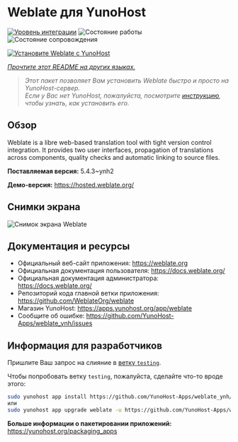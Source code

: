 <!--
Важно: этот README был автоматически сгенерирован <https://github.com/YunoHost/apps/tree/master/tools/readme_generator>
Он НЕ ДОЛЖЕН редактироваться вручную.
-->

# Weblate для YunoHost

[![Уровень интеграции](https://dash.yunohost.org/integration/weblate.svg)](https://ci-apps.yunohost.org/ci/apps/weblate/) ![Состояние работы](https://ci-apps.yunohost.org/ci/badges/weblate.status.svg) ![Состояние сопровождения](https://ci-apps.yunohost.org/ci/badges/weblate.maintain.svg)

[![Установите Weblate с YunoHost](https://install-app.yunohost.org/install-with-yunohost.svg)](https://install-app.yunohost.org/?app=weblate)

*[Прочтите этот README на других языках.](./ALL_README.md)*

> *Этот пакет позволяет Вам установить Weblate быстро и просто на YunoHost-сервер.*  
> *Если у Вас нет YunoHost, пожалуйста, посмотрите [инструкцию](https://yunohost.org/install), чтобы узнать, как установить его.*

## Обзор

Weblate is a libre web-based translation tool with tight version control integration. It provides two user interfaces, propagation of translations across components, quality checks and automatic linking to source files.

**Поставляемая версия:** 5.4.3~ynh2

**Демо-версия:** <https://hosted.weblate.org/>

## Снимки экрана

![Снимок экрана Weblate](./doc/screenshots/BigScreenshot.png)

## Документация и ресурсы

- Официальный веб-сайт приложения: <https://weblate.org>
- Официальная документация пользователя: <https://docs.weblate.org/>
- Официальная документация администратора: <https://docs.weblate.org/>
- Репозиторий кода главной ветки приложения: <https://github.com/WeblateOrg/weblate>
- Магазин YunoHost: <https://apps.yunohost.org/app/weblate>
- Сообщите об ошибке: <https://github.com/YunoHost-Apps/weblate_ynh/issues>

## Информация для разработчиков

Пришлите Ваш запрос на слияние в [ветку `testing`](https://github.com/YunoHost-Apps/weblate_ynh/tree/testing).

Чтобы попробовать ветку `testing`, пожалуйста, сделайте что-то вроде этого:

```bash
sudo yunohost app install https://github.com/YunoHost-Apps/weblate_ynh/tree/testing --debug
или
sudo yunohost app upgrade weblate -u https://github.com/YunoHost-Apps/weblate_ynh/tree/testing --debug
```

**Больше информации о пакетировании приложений:** <https://yunohost.org/packaging_apps>
